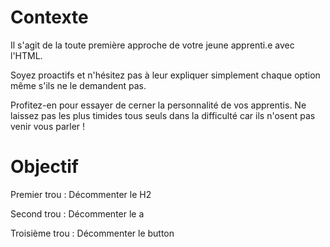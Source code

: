 # Contexte

Il s'agit de la toute première approche de votre jeune apprenti.e avec l'HTML.

Soyez proactifs et n'hésitez pas à leur expliquer simplement chaque option même s'ils ne le demandent pas.

Profitez-en pour essayer de cerner la personnalité de vos apprentis.
Ne laissez pas les plus timides tous seuls dans la difficulté car ils
n'osent pas venir vous parler !

# Objectif

Premier trou : Décommenter le H2

Second trou : Décommenter le a

Troisième trou : Décommenter le button
